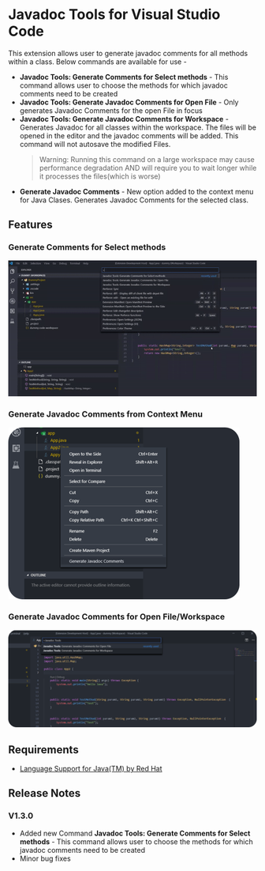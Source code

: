 # Javadoc Tools for Visual Studio Code

This extension allows user to generate javadoc comments for all methods within a class.
Below commands are available for use - 
* **Javadoc Tools: Generate Comments for Select methods** - This command allows user to choose the methods for which javadoc comments need to be created
* **Javadoc Tools: Generate Javadoc Comments for Open File** - Only generates Javadoc Comments for the open File in focus
* **Javadoc Tools: Generate Javadoc Comments for Workspace** - Generates Javadoc for all classes within the workspace.
    The files will be opened in the editor and the javadoc comments will be added. This command will not autosave the modified Files.
    >Warning: Running this command on a large workspace may cause performance degradation AND will require you to wait longer while it processes the files(which is worse)
* **Generate Javadoc Comments** - New option added to the context menu for Java Clases. Generates Javadoc Comments for the selected class.

## Features

### Generate Comments for Select methods
![Generate Comment for Select Method](/img/select_method.gif)

### Generate Javadoc Comments from Context Menu
![Generate Javadoc](/img/genFromContext.png)

### Generate Javadoc Comments for Open File/Workspace
![Generate Comments For Open File](/img/CmdPallete.png)

## Requirements
* [Language Support for Java(TM) by Red Hat](https://marketplace.visualstudio.com/items?itemName=redhat.java)

## Release Notes
### V1.3.0
- Added new Command **Javadoc Tools: Generate Comments for Select methods** - This command allows user to choose the methods for which javadoc comments need to be created
- Minor bug fixes